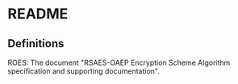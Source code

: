 # README

## Definitions

ROES: The document "RSAES-OAEP Encryption Scheme Algorithm specification and supporting documentation".
